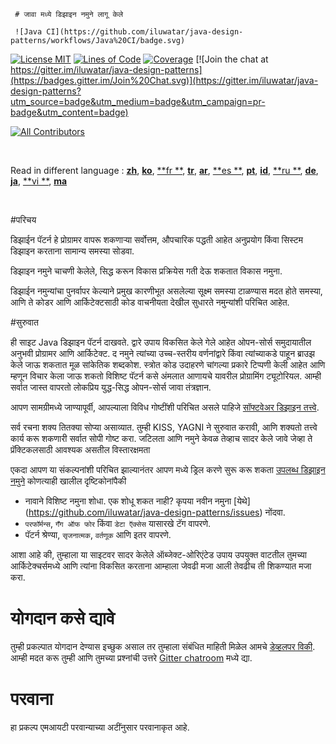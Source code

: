 <!-- the line below needs to be an empty line C: (its because kramdown isnt
     that smart and dearly wants an empty line before a heading to be able to
     display it as such, e.g. website) -->

     # जावा मध्ये डिझाइन नमुने लागू केले
     
     ![Java CI](https://github.com/iluwatar/java-design-patterns/workflows/Java%20CI/badge.svg)

[![License MIT](https://img.shields.io/badge/license-MIT-blue.svg)](https://raw.githubusercontent.com/iluwatar/java-design-patterns/master/LICENSE.md)
[![Lines of Code](https://sonarcloud.io/api/project_badges/measure?project=iluwatar_java-design-patterns&metric=ncloc)](https://sonarcloud.io/dashboard?id=iluwatar_java-design-patterns)
[![Coverage](https://sonarcloud.io/api/project_badges/measure?project=iluwatar_java-design-patterns&metric=coverage)](https://sonarcloud.io/dashboard?id=iluwatar_java-design-patterns)
[![Join the chat at https://gitter.im/iluwatar/java-design-patterns](https://badges.gitter.im/Join%20Chat.svg)](https://gitter.im/iluwatar/java-design-patterns?utm_source=badge&utm_medium=badge&utm_campaign=pr-badge&utm_content=badge)
<!-- ALL-CONTRIBUTORS-BADGE:START - Do not remove or modify this section -->
[![All Contributors](https://img.shields.io/badge/all_contributors-214-orange.svg?style=flat-square)](#contributors-)
<!-- ALL-CONTRIBUTORS-BADGE:END -->

<br/>

Read in different language : [**zh**](localization/zh/README.md), [**ko**](localization/ko/README.md), [**fr
**](localization/fr/README.md), [**tr**](localization/tr/README.md), [**ar**](localization/ar/README.md), [**es
**](localization/es/README.md), [**pt**](localization/pt/README.md), [**id**](localization/id/README.md), [**ru
**](localization/ru/README.md), [**de**](localization/de/README.md), [**ja**](localization/ja/README.md), [**vi
**](localization/vi/README.md), [**ma**](localization/ma/README.md)

<br/>

#परिचय

डिझाईन पॅटर्न हे प्रोग्रामर वापरू शकणार्‍या सर्वोत्तम, औपचारिक पद्धती आहेत
अनुप्रयोग किंवा सिस्टम डिझाइन करताना सामान्य समस्या सोडवा.

डिझाइन नमुने चाचणी केलेले, सिद्ध करून विकास प्रक्रियेस गती देऊ शकतात
विकास नमुना.

डिझाईन नमुन्यांचा पुनर्वापर केल्याने प्रमुख कारणीभूत असलेल्या सूक्ष्म समस्या टाळण्यास मदत होते
समस्या, आणि ते कोडर आणि आर्किटेक्टसाठी कोड वाचनीयता देखील सुधारते
नमुन्यांशी परिचित आहेत.

#सुरुवात

ही साइट Java डिझाइन पॅटर्न दाखवते. द्वारे उपाय विकसित केले गेले आहेत
ओपन-सोर्स समुदायातील अनुभवी प्रोग्रामर आणि आर्किटेक्ट. द
नमुने त्यांच्या उच्च-स्तरीय वर्णनांद्वारे किंवा त्यांच्याकडे पाहून ब्राउझ केले जाऊ शकतात
मूळ सांकेतिक शब्दकोश. स्त्रोत कोड उदाहरणे चांगल्या प्रकारे टिप्पणी केली आहेत आणि म्हणून विचार केला जाऊ शकतो
विशिष्ट पॅटर्न कसे अंमलात आणायचे यावरील प्रोग्रामिंग ट्यूटोरियल. आम्ही सर्वात जास्त वापरतो
लोकप्रिय युद्ध-सिद्ध ओपन-सोर्स जावा तंत्रज्ञान.

आपण सामग्रीमध्ये जाण्यापूर्वी, आपल्याला विविध गोष्टींशी परिचित असले
पाहिजे [सॉफ्टवेअर डिझाइन तत्त्वे](https://java-design-patterns.com/principles/).

सर्व रचना शक्य तितक्या सोप्या असाव्यात. तुम्ही KISS, YAGNI ने सुरुवात करावी,
आणि शक्यतो तत्त्वे कार्य करू शकणारी सर्वात सोपी गोष्ट करा. जटिलता आणि
नमुने केवळ तेव्हाच सादर केले जावे जेव्हा ते प्रॅक्टिकलसाठी आवश्यक असतील
विस्तारक्षमता

एकदा आपण या संकल्पनांशी परिचित झाल्यानंतर आपण मध्ये ड्रिल करणे सुरू करू शकता
[उपलब्ध डिझाइन नमुने](https://java-design-patterns.com/patterns/) कोणत्याही
खालील दृष्टिकोनांपैकी

- नावाने विशिष्ट नमुना शोधा. एक शोधू शकत नाही? कृपया नवीन
  नमुना [येथे] (https://github.com/iluwatar/java-design-patterns/issues) नोंदवा.
- `परफॉर्मन्स`, `गँग ऑफ फोर` किंवा `डेटा ऍक्सेस` यासारखे टॅग वापरणे.
- पॅटर्न श्रेण्या, `सृजनात्मक`, `वर्तणूक` आणि इतर वापरणे.

आशा आहे की, तुम्हाला या साइटवर सादर केलेले ऑब्जेक्ट-ओरिएंटेड उपाय उपयुक्त वाटतील
तुमच्या आर्किटेक्चर्समध्ये आणि त्यांना विकसित करताना आम्हाला जेवढी मजा आली तेवढीच ती शिकण्यात मजा करा.

# योगदान कसे द्यावे

तुम्ही प्रकल्पात योगदान देण्यास इच्छुक असाल तर तुम्हाला संबंधित माहिती मिळेल
आमचे [डेव्हलपर विकी](https://github.com/iluwatar/java-design-patterns/wiki). आम्ही मदत करू
तुम्ही आणि तुमच्या प्रश्नांची उत्तरे [Gitter chatroom](https://gitter.im/iluwatar/java-design-patterns) मध्ये द्या.

# परवाना

हा प्रकल्प एमआयटी परवान्याच्या अटींनुसार परवानाकृत आहे.

